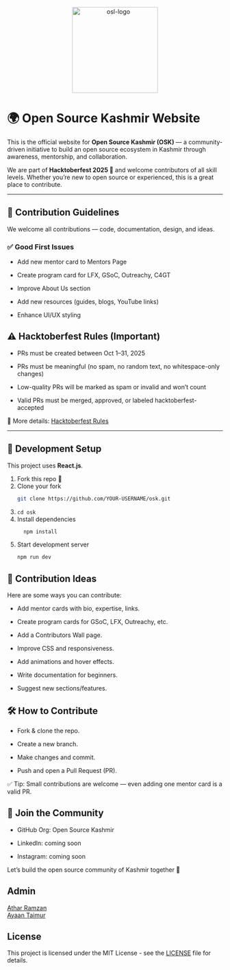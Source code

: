 <div style="text-align: center;">
  <img 
    src="https://github.com/user-attachments/assets/50faf505-4be4-4bf9-8531-386fd5036b00" 
    alt="osl-logo" 
    style="margin:auto; width:200px; display:block;" 
  />
</div>

# 🌍 Open Source Kashmir Website

This is the official website for **Open Source Kashmir (OSK)** — a community-driven initiative to build an open source ecosystem in Kashmir through awareness, mentorship, and collaboration.  

We are part of **Hacktoberfest 2025 🎉** and welcome contributors of all skill levels. Whether you’re new to open source or experienced, this is a great place to contribute.  

---
## 🤝 Contribution Guidelines

We welcome all contributions — code, documentation, design, and ideas.

### ✅ Good First Issues

- Add new mentor card to Mentors Page

- Create program card for LFX, GSoC, Outreachy, C4GT

- Improve About Us section

- Add new resources (guides, blogs, YouTube links)

- Enhance UI/UX styling

## ⚠️ Hacktoberfest Rules (Important)

- PRs must be created between Oct 1–31, 2025

- PRs must be meaningful (no spam, no random text, no whitespace-only changes)

- Low-quality PRs will be marked as spam or invalid and won’t count

- Valid PRs must be merged, approved, or labeled hacktoberfest-accepted

📖 More details: [Hacktoberfest Rules](https://hacktoberfest.com/)

---

## 🚀 Development Setup
This project uses **React.js**.

1. Fork this repo 🍴  
2. Clone your fork
   ```bash
   git clone https://github.com/YOUR-USERNAME/osk.git
3. ```cd osk```
4. Install dependencies
   ```bash
     npm install

5. Start development server
   ```bash
   npm run dev


## 🎯 Contribution Ideas

Here are some ways you can contribute:

- Add mentor cards with bio, expertise, links.

- Create program cards for GSoC, LFX, Outreachy, etc.

- Add a Contributors Wall page.

- Improve CSS and responsiveness.

- Add animations and hover effects.

- Write documentation for beginners.

- Suggest new sections/features.


## 🛠 How to Contribute

- Fork & clone the repo.

- Create a new branch.

- Make changes and commit.

- Push and open a Pull Request (PR).

✅ Tip: Small contributions are welcome — even adding one mentor card is a valid PR.


## 🤝 Join the Community

- GitHub Org: Open Source Kashmir

- LinkedIn: coming soon

- Instagram: coming soon

Let’s build the open source community of Kashmir together 🚀

## Admin 
[Athar Ramzan](https://github.com/oathar) <br>
[Ayaan Taimur](https://github.com/MAT1018)

## License

This project is licensed under the MIT License - see the [LICENSE](./LICENSE.md) file for details.

